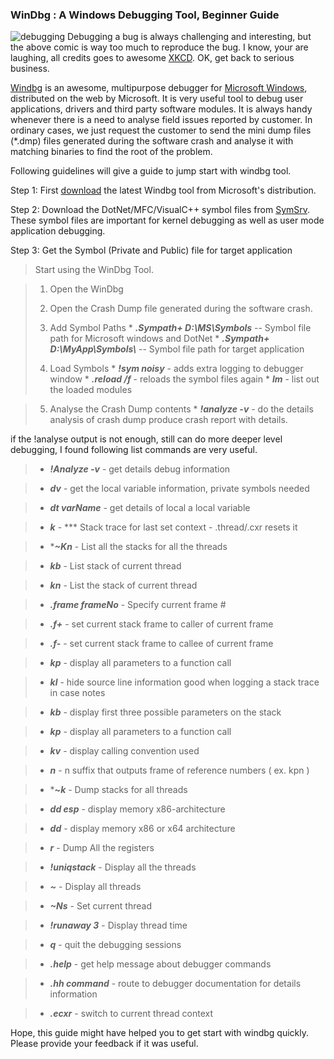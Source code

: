 ### WinDbg : A Windows Debugging Tool, Beginner Guide 

![debugging][img1]
Debugging a bug is always challenging and interesting, but the above comic is way too much
to reproduce the bug. I know, your are laughing, all credits goes to awesome [XKCD][link5].
OK, get back to serious business. 

[Windbg][link1] is an awesome, multipurpose debugger for [Microsoft Windows][link2],
 distributed on the web by Microsoft. It is very useful tool to debug user applications,
 drivers and third party software modules. It is always handy whenever there is a need to
 analyse field issues reported by customer. In ordinary cases, we just request the customer
 to send the mini dump files (*.dmp) files generated during the software crash and 
 analyse it with matching binaries to find the root of the problem. 
 
 Following guidelines will give a guide to jump start with windbg tool. 
 
Step 1: First [download][link3] the latest Windbg tool from Microsoft's distribution.  

Step 2: Download the DotNet/MFC/VisualC++ symbol files from [SymSrv][link4]. These symbol files are important for kernel debugging as well as user mode application debugging.		 

Step 3: Get the Symbol (Private and Public) file for target application  

>Start using the WinDbg Tool.

>1. Open the WinDbg 
>2. Open the Crash Dump file generated during the software crash.
>3. Add Symbol Paths
	*	***.Sympath+ D:\\MS\\Symbols***  		-- Symbol file path for Microsoft windows and DotNet
	*	***.Sympath+ D:\\MyApp\\Symbols\\***     -- Symbol file path for target application
>
> 4. Load Symbols
	* ***!sym noisy***           - adds extra logging to debugger window
	* ***.reload /f***          - reloads the symbol files again
	* ***lm***                  - list out the loaded modules 
	
> 5. Analyse the Crash Dump contents
	* ***!analyze -v***          - do the details analysis of crash dump produce crash report 
	                       with details.
	                       
if the !analyse output is not enough, still can do more deeper level debugging, I found
following list commands are very useful. 

>*  ***!Analyze -v***  - get details debug information

>* ***dv***           - get the local variable information, private symbols needed

>* ***dt varName***   - get details of local a local variable 

>* ***k***     -  *** Stack trace for last set context - .thread/.cxr resets it

>* ****~Kn***  - List all the stacks for all the threads

> * ***kb***    - List stack of current thread

> * ***kn***    - List the stack of current thread

> * ***.frame frameNo*** - Specify current frame #

> * ***.f+***  - set current stack frame to caller of current frame

> * ***.f-***  - set current stack frame to callee of current frame

> * ***kp***   - display all parameters to a function call

> * ***kl***   - hide source line information good when logging a stack trace in case
				 notes

> * ***kb***   - display first three possible parameters on the stack

> * ***kp***   - display all parameters to a function call

> * ***kv***  - display calling convention used

> * ***n***    - n suffix that outputs frame of reference numbers ( ex. kpn )

> * ***~*k***  - Dump stacks for all threads

> * ***dd esp*** - display memory x86-architecture

> * ***dd***     - display memory x86 or x64 architecture
 
> * ***r***      - Dump All the registers
 
> * ***!uniqstack*** - Display all the threads

> * ***~***          - Display all threads

> * ***\~Ns***        - Set current thread

> * ***\!runaway 3*** - Display thread time

> * ***q*** 		 - quit the debugging sessions

> * ***.help***      - get help message about debugger commands

> * ***.hh command***      - route to debugger documentation for details information

> * ***.ecxr***            - switch to current thread context

Hope, this guide might have helped you to get start with windbg quickly. Please provide
your feedback if it was useful.  

[link1]: http://msdn.microsoft.com/library/windows/hardware/ff551063%28v=vs.85%29.aspx
[link2]: http://windows.microsoft.com/en-us/windows/home
[link3]: http://msdn.microsoft.com/en-sg/windows/hardware/hh852365.aspx
[link4]: http://msdn.microsoft.com/en-us/library/windows/hardware/ff558847%28v=vs.85%29.aspx
[img1]: /blog/img/debugging.png "http://xkcd.com/583/"
[link5]: http://xkcd.com/583/

